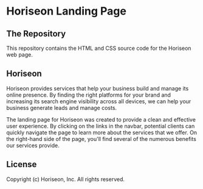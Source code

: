 # Horiseon Landing Page

## The Repository

This repository contains the HTML and CSS source code for the Horiseon web page.

## Horiseon

Horiseon provides services that help your business build and manage its online presence. By finding the right platforms for your brand and increasing its search engine visibility across all devices, we can help your business generate leads and manage costs.

The landing page for Horiseon was created to provide a clean and effective user experience. By clicking on the links in the navbar, potential clients can quickly navigate the page to learn more about the services that we offer. On the right-hand side of the page, you'll find several of the numerous benefits our services provide.


## License

Copyright (c) Horiseon, Inc. All rights reserved.

